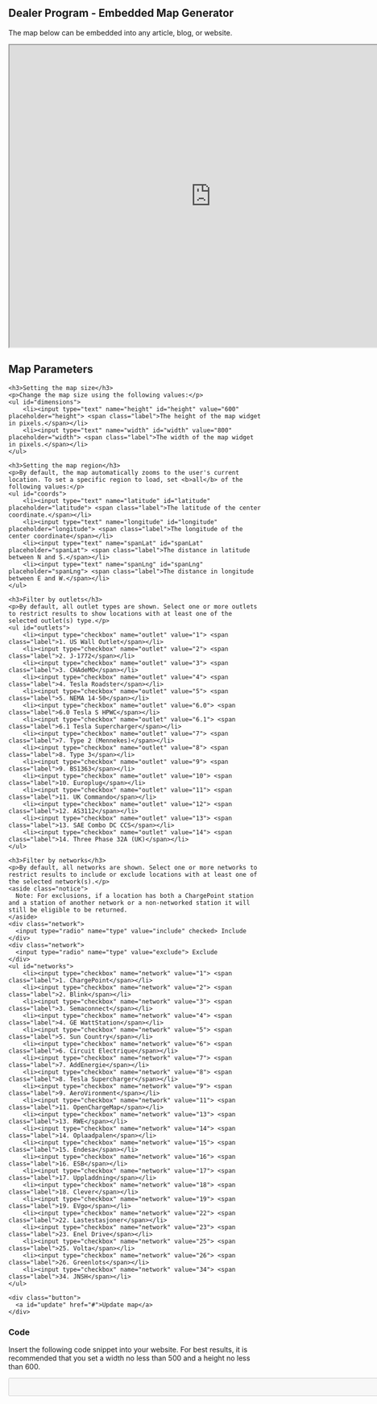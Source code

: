 <div id="embed">
  <h2>Dealer Program - Embedded Map Generator</h2>
  <p>The map below can be embedded into any article, blog, or website.</p>
  <p id="widget"><iframe src="https://www.plugshare.com/widget.html?latitude=&amp;longitude=&amp;spanLat=&amp;spanLng=" width="800" height="600"></iframe></p>

  <div id="parameters">
    <h2>Map Parameters</h2>

    <h3>Setting the map size</h3>
    <p>Change the map size using the following values:</p>
    <ul id="dimensions">
        <li><input type="text" name="height" id="height" value="600" placeholder="height"> <span class="label">The height of the map widget in pixels.</span></li>
        <li><input type="text" name="width" id="width" value="800" placeholder="width"> <span class="label">The width of the map widget in pixels.</span></li>
    </ul>

    <h3>Setting the map region</h3>
    <p>By default, the map automatically zooms to the user's current location. To set a specific region to load, set <b>all</b> of the following values:</p>
    <ul id="coords">
        <li><input type="text" name="latitude" id="latitude" placeholder="latitude"> <span class="label">The latitude of the center coordinate.</span></li>
        <li><input type="text" name="longitude" id="longitude" placeholder="longitude"> <span class="label">The longitude of the center coordinate</span></li>
        <li><input type="text" name="spanLat" id="spanLat" placeholder="spanLat"> <span class="label">The distance in latitude between N and S.</span></li>
        <li><input type="text" name="spanLng" id="spanLng" placeholder="spanLng"> <span class="label">The distance in longitude between E and W.</span></li>
    </ul>

    <h3>Filter by outlets</h3>
    <p>By default, all outlet types are shown. Select one or more outlets to restrict results to show locations with at least one of the selected outlet(s) type.</p>
    <ul id="outlets">
        <li><input type="checkbox" name="outlet" value="1"> <span class="label">1. US Wall Outlet</span></li>
        <li><input type="checkbox" name="outlet" value="2"> <span class="label">2. J-1772</span></li>
        <li><input type="checkbox" name="outlet" value="3"> <span class="label">3. CHAdeMO</span></li>
        <li><input type="checkbox" name="outlet" value="4"> <span class="label">4. Tesla Roadster</span></li>
        <li><input type="checkbox" name="outlet" value="5"> <span class="label">5. NEMA 14-50</span></li>
        <li><input type="checkbox" name="outlet" value="6.0"> <span class="label">6.0 Tesla S HPWC</span></li>
        <li><input type="checkbox" name="outlet" value="6.1"> <span class="label">6.1 Tesla Supercharger</span></li>
        <li><input type="checkbox" name="outlet" value="7"> <span class="label">7. Type 2 (Mennekes)</span></li>
        <li><input type="checkbox" name="outlet" value="8"> <span class="label">8. Type 3</span></li>
        <li><input type="checkbox" name="outlet" value="9"> <span class="label">9. BS1363</span></li>
        <li><input type="checkbox" name="outlet" value="10"> <span class="label">10. Europlug</span></li>
        <li><input type="checkbox" name="outlet" value="11"> <span class="label">11. UK Commando</span></li>
        <li><input type="checkbox" name="outlet" value="12"> <span class="label">12. AS3112</span></li>
        <li><input type="checkbox" name="outlet" value="13"> <span class="label">13. SAE Combo DC CCS</span></li>
        <li><input type="checkbox" name="outlet" value="14"> <span class="label">14. Three Phase 32A (UK)</span></li>
    </ul>

    <h3>Filter by networks</h3>
    <p>By default, all networks are shown. Select one or more networks to restrict results to include or exclude locations with at least one of the selected network(s).</p>
    <aside class="notice">
      Note: For exclusions, if a location has both a ChargePoint station and a station of another network or a non-networked station it will still be eligible to be returned.
    </aside>
    <div class="network">
      <input type="radio" name="type" value="include" checked> Include
    </div>
    <div class="network">
      <input type="radio" name="type" value="exclude"> Exclude
    </div>
    <ul id="networks">
        <li><input type="checkbox" name="network" value="1"> <span class="label">1. ChargePoint</span></li>
        <li><input type="checkbox" name="network" value="2"> <span class="label">2. Blink</span></li>
        <li><input type="checkbox" name="network" value="3"> <span class="label">3. Semaconnect</span></li>
        <li><input type="checkbox" name="network" value="4"> <span class="label">4. GE WattStation</span></li>
        <li><input type="checkbox" name="network" value="5"> <span class="label">5. Sun Country</span></li>
        <li><input type="checkbox" name="network" value="6"> <span class="label">6. Circuit Electrique</span></li>
        <li><input type="checkbox" name="network" value="7"> <span class="label">7. AddEnergie</span></li>
        <li><input type="checkbox" name="network" value="8"> <span class="label">8. Tesla Supercharger</span></li>
        <li><input type="checkbox" name="network" value="9"> <span class="label">9. AeroVironment</span></li>
        <li><input type="checkbox" name="network" value="11"> <span class="label">11. OpenChargeMap</span></li>
        <li><input type="checkbox" name="network" value="13"> <span class="label">13. RWE</span></li>
        <li><input type="checkbox" name="network" value="14"> <span class="label">14. Oplaadpalen</span></li>
        <li><input type="checkbox" name="network" value="15"> <span class="label">15. Endesa</span></li>
        <li><input type="checkbox" name="network" value="16"> <span class="label">16. ESB</span></li>
        <li><input type="checkbox" name="network" value="17"> <span class="label">17. Uppladdning</span></li>
        <li><input type="checkbox" name="network" value="18"> <span class="label">18. Clever</span></li>
        <li><input type="checkbox" name="network" value="19"> <span class="label">19. EVgo</span></li>
        <li><input type="checkbox" name="network" value="22"> <span class="label">22. Lastestasjoner</span></li>
        <li><input type="checkbox" name="network" value="23"> <span class="label">23. Enel Drive</span></li>
        <li><input type="checkbox" name="network" value="25"> <span class="label">25. Volta</span></li>
        <li><input type="checkbox" name="network" value="26"> <span class="label">26. Greenlots</span></li>
        <li><input type="checkbox" name="network" value="34"> <span class="label">34. JNSH</span></li>
    </ul>

    <div class="button">
      <a id="update" href="#">Update map</a>
    </div>
  </div>

  <h3>Code</h3>
  <p>Insert the following code snippet into your website. For best results, it is recommended that you set a width no less than 500 and a height no less than 600.</p>

  <textarea id="code" rows="2" cols="100" disabled></textarea>
</div>